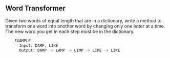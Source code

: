 ## Word Transformer
   Given two words of equal length that are in a dictionary, write a method to transform one
   word into another word by changing only one letter at a time. The new word you get in each
   step must be in the dictionary.

``` bash
    EXAMPLE
      Input: DAMP, LIKE
      Output: DAMP -> LAMP -> LIMP -> LIME -> LIKE
```